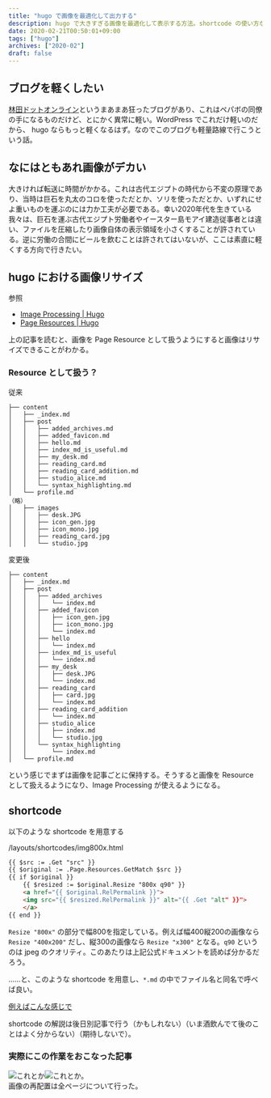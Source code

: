 ```yaml
---
title: "hugo で画像を最適化して出力する"
description: hugo で大きすぎる画像を最適化して表示する方法。shortcode の使い方など。"
date: 2020-02-21T00:50:01+09:00
tags: ["hugo"]
archives: ["2020-02"]
draft: false
---
```

## ブログを軽くしたい
[林田ドットオンライン](https://hayashida.online/)というまあまあ狂ったブログがあり、これはペパボの同僚の手になるものだけど、とにかく異常に軽い。WordPress でこれだけ軽いのだから、 hugo ならもっと軽くなるはず。なのでこのブログも軽量路線で行こうという話。

## なにはともあれ画像がデカい
大きければ転送に時間がかかる。これは古代エジプトの時代から不変の原理であり、当時は巨石を丸太のコロを使っただとか、ソリを使っただとか、いずれにせよ重いものを運ぶのには力か工夫が必要である。幸い2020年代を生きている我々は、巨石を運ぶ古代エジプト労働者やイースター島モアイ建造従事者とは違い、ファイルを圧縮したり画像自体の表示領域を小さくすることが許されている。逆に労働の合間にビールを飲むことは許されてはいないが、ここは素直に軽くする方向で行きたい。

## hugo における画像リサイズ
参照
- [Image Processing | Hugo](https://gohugo.io/content-management/image-processing/)
- [Page Resources | Hugo](https://gohugo.io/content-management/page-resources/)

上の記事を読むと、画像を Page Resource として扱うようにすると画像はリサイズできることがわかる。

### Resource として扱う？
従来

```
├── content
│   ├── _index.md
│   ├── post
│   │   ├── added_archives.md
│   │   ├── added_favicon.md
│   │   ├── hello.md
│   │   ├── index_md_is_useful.md
│   │   ├── my_desk.md
│   │   ├── reading_card.md
│   │   ├── reading_card_addition.md
│   │   ├── studio_alice.md
│   │   └── syntax_highlighting.md
│   └── profile.md
（略）
│   ├── images
│   │   ├── desk.JPG
│   │   ├── icon_gen.jpg
│   │   ├── icon_mono.jpg
│   │   ├── reading_card.jpg
│   │   └── studio.jpg
```

変更後

```
├── content
│   ├── _index.md
│   ├── post
│   │   ├── added_archives
│   │   │   └── index.md
│   │   ├── added_favicon
│   │   │   ├── icon_gen.jpg
│   │   │   ├── icon_mono.jpg
│   │   │   └── index.md
│   │   ├── hello
│   │   │   └── index.md
│   │   ├── index_md_is_useful
│   │   │   └── index.md
│   │   ├── my_desk
│   │   │   ├── desk.JPG
│   │   │   └── index.md
│   │   ├── reading_card
│   │   │   ├── card.jpg
│   │   │   └── index.md
│   │   ├── reading_card_addition
│   │   │   └── index.md
│   │   ├── studio_alice
│   │   │   ├── index.md
│   │   │   └── studio.jpg
│   │   └── syntax_highlighting
│   │       └── index.md
│   └── profile.md
```

という感じでまずは画像を記事ごとに保持する。そうすると画像を Resource として扱えるようになり、Image Processing が使えるようになる。
## shortcode

以下のような shortcode を用意する

/layouts/shortcodes/img800x.html
```html
{{ $src := .Get "src" }}
{{ $original := .Page.Resources.GetMatch $src }}
{{ if $original }}
	{{ $resized := $original.Resize "800x q90" }}
	<a href="{{ $original.RelPermalink }}">
	<img src="{{ $resized.RelPermalink }}" alt="{{ .Get "alt" }}">
	</a>
{{ end }}
```

`Resize "800x"` の部分で幅800を指定している。例えば幅400縦200の画像なら `Resize "400x200"` だし、縦300の画像なら `Resize "x300"` となる。`q90` というのは jpeg のクオリティ。このあたりは上記公式ドキュメントを読めば分かるだろう。

……と、このような shortcode を用意し、`*.md` の中でファイル名と同名で呼べば良い。

[例えばこんな感じで](https://github.com/tbsmcd/tbsmcd.github.io/blob/08924e10335127f7de076978aa49fed5ec3b2f8f/content/post/studio_alice/index.md)

shortcode の解説は後日別記事で行う（かもしれない）（いま酒飲んでて後のことはよく分からない）（期待しないで）。


### 実際にこの作業をおこなった記事

![これ](/post/studio_alice/)とか![これ](/post/added_favicon/)とか。  
画像の再配置は全ページについて行った。
